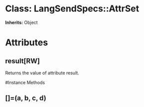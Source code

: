 # Class: LangSendSpecs::AttrSet
**Inherits:** Object
    



# Attributes
## result[RW] [](#attribute-i-result)
Returns the value of attribute result.


#Instance Methods
## []=(a, b, c, d) [](#method-i-[]=)

